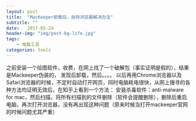```yaml
---
layout: post
title:  "MacKeeper卸载后，劫持浏览器解决办法"
subtitle: ""
date:   2017-05-24
header-img: "img/post-bg-life.jpg"
tags:
    - 电脑工具
categories: tools
---
```


之前安装一个绘图软件，收费，在网上找了一个破解包（事实证明是假的），结果是Mackeeper伪装的，
发现后卸载，然后。。。。
以后再用Chrome浏览器以及Safari浏览器的时候，不定时自动打开网页，同时电脑耗电很快，从网上搜寻的各种方法均证明无效后，在知乎上看到一个方法：
安装杀毒软件：anti-malware for mac，然后扫描，将所有扫描到的文件删除（软件会提醒删除），删除后重启电脑，再次打开浏览器，没有再出现这种问题（原来时候当打开mackeeper官网的时候问题尤其严重）

